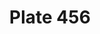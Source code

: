 ---
pid: '456'
an: '11'
title: Plate 456
rev_year: 
_date: '1803'
caption: Grande parure. Le Dessin n'ayant pas été gravé au Miror, l'Epée se trouve
  à droite.
translation: Formal court costume.
student: Barthélemy Glama
keywords: "[ Parure, Masculin ]"
permalink: /plates/456
layout: plate-page
---